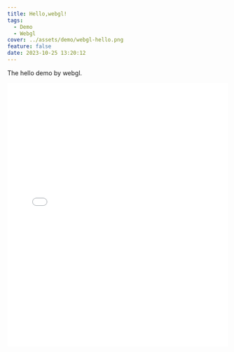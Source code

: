 ```yaml
---
title: Hello,webgl!
tags:
  - Demo
  - Webgl
cover: ../assets/demo/webgl-hello.png
feature: false
date: 2023-10-25 13:20:12
---
```

The hello demo by webgl.
<iframe
width=100%
height=600
src='../assets/demo/webgl-hello/index.html'
frameborder=0
></iframe>